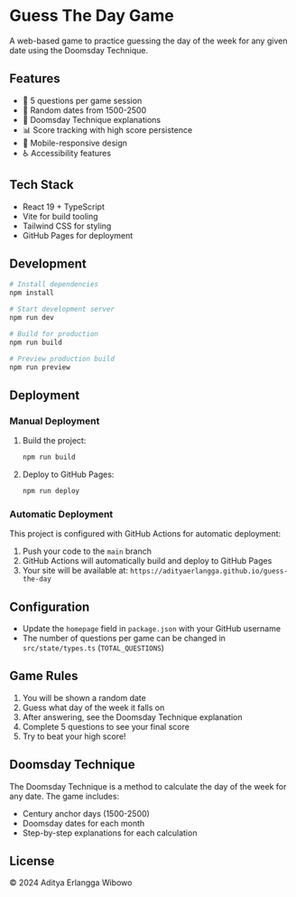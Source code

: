 # Guess The Day Game

A web-based game to practice guessing the day of the week for any given date using the Doomsday Technique.

## Features

- 🎯 5 questions per game session
- 📅 Random dates from 1500-2500
- 🧠 Doomsday Technique explanations
- 📊 Score tracking with high score persistence
- 📱 Mobile-responsive design
- ♿ Accessibility features

## Tech Stack

- React 19 + TypeScript
- Vite for build tooling
- Tailwind CSS for styling
- GitHub Pages for deployment

## Development

```bash
# Install dependencies
npm install

# Start development server
npm run dev

# Build for production
npm run build

# Preview production build
npm run preview
```

## Deployment

### Manual Deployment

1. Build the project:
   ```bash
   npm run build
   ```

2. Deploy to GitHub Pages:
   ```bash
   npm run deploy
   ```

### Automatic Deployment

This project is configured with GitHub Actions for automatic deployment:

1. Push your code to the `main` branch
2. GitHub Actions will automatically build and deploy to GitHub Pages
3. Your site will be available at: `https://adityaerlangga.github.io/guess-the-day`

## Configuration

- Update the `homepage` field in `package.json` with your GitHub username
- The number of questions per game can be changed in `src/state/types.ts` (`TOTAL_QUESTIONS`)

## Game Rules

1. You will be shown a random date
2. Guess what day of the week it falls on
3. After answering, see the Doomsday Technique explanation
4. Complete 5 questions to see your final score
5. Try to beat your high score!

## Doomsday Technique

The Doomsday Technique is a method to calculate the day of the week for any date. The game includes:

- Century anchor days (1500-2500)
- Doomsday dates for each month
- Step-by-step explanations for each calculation

## License

© 2024 Aditya Erlangga Wibowo
